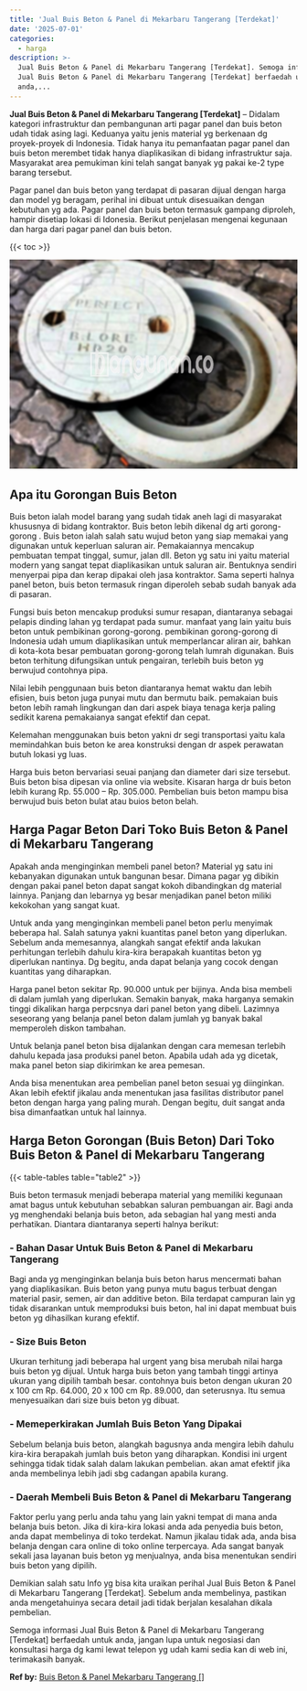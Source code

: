 ```yaml
---
title: 'Jual Buis Beton & Panel di Mekarbaru Tangerang [Terdekat]'
date: '2025-07-01'
categories:
  - harga
description: >-
  Jual Buis Beton & Panel di Mekarbaru Tangerang [Terdekat]. Semoga informasi
  Jual Buis Beton & Panel di Mekarbaru Tangerang [Terdekat] berfaedah untuk
  anda,...
---
```


**Jual Buis Beton & Panel di Mekarbaru Tangerang \[Terdekat\]** – Didalam kategori infrastruktur dan pembangunan arti pagar panel dan buis beton udah tidak asing lagi. Keduanya yaitu jenis material yg berkenaan dg proyek-proyek di Indonesia. Tidak hanya itu pemanfaatan pagar panel dan buis beton merembet tidak hanya diaplikasikan di bidang infrastruktur saja. Masyarakat area pemukiman kini telah sangat banyak yg pakai ke-2 type barang tersebut.

Pagar panel dan buis beton yang terdapat di pasaran dijual dengan harga dan model yg beragam, perihal ini dibuat untuk disesuaikan dengan kebutuhan yg ada. Pagar panel dan buis beton termasuk gampang diproleh, hampir disetiap lokasi di Idonesia. Berikut penjelasan mengenai kegunaan dan harga dari pagar panel dan buis beton.

{{< toc >}}

![Jual Buis Beton & Panel di Mekarbaru Tangerang [Terdekat]](/images/jual-panel-buis-beton-murah-65.png)

## Apa itu Gorongan Buis Beton

Buis beton ialah model barang yang sudah tidak aneh lagi di masyarakat khususnya di bidang kontraktor. Buis beton lebih dikenal dg arti gorong-gorong . Buis beton ialah salah satu wujud beton yang siap memakai yang digunakan untuk keperluan saluran air. Pemakaiannya mencakup pembuatan tempat tinggal, sumur, jalan dll. Beton yg satu ini yaitu material modern yang sangat tepat diaplikasikan untuk saluran air. Bentuknya sendiri menyerpai pipa dan kerap dipakai oleh jasa kontraktor. Sama seperti halnya panel beton, buis beton termasuk ringan diperoleh sebab sudah banyak ada di pasaran.

Fungsi buis beton mencakup produksi sumur resapan, diantaranya sebagai pelapis dinding lahan yg terdapat pada sumur. manfaat yang lain yaitu buis beton untuk pembikinan gorong-gorong. pembikinan gorong-gorong di Indonesia udah umum diaplikasikan untuk memperlancar aliran air, bahkan di kota-kota besar pembuatan gorong-gorong telah lumrah digunakan. Buis beton terhitung difungsikan untuk pengairan, terlebih buis beton yg berwujud contohnya pipa.

Nilai lebih penggunaan buis beton diantaranya hemat waktu dan lebih efisien, buis beton juga punyai mutu dan bermutu baik. pemakaian buis beton lebih ramah lingkungan dan dari aspek biaya tenaga kerja paling sedikit karena pemakaianya sangat efektif dan cepat.

Kelemahan menggunakan buis beton yakni dr segi transportasi yaitu kala memindahkan buis beton ke area konstruksi dengan dr aspek perawatan butuh lokasi yg luas.

Harga buis beton bervariasi seuai panjang dan diameter dari size tersebut. Buis beton bisa dipesan via online via website. Kisaran harga dr buis beton lebih kurang Rp. 55.000 – Rp. 305.000. Pembelian buis beton mampu bisa berwujud buis beton bulat atau buios beton belah.

## Harga Pagar Beton Dari Toko Buis Beton & Panel di Mekarbaru Tangerang

Apakah anda menginginkan membeli panel beton? Material yg satu ini kebanyakan digunakan untuk bangunan besar. Dimana pagar yg dibikin dengan pakai panel beton dapat sangat kokoh dibandingkan dg material lainnya. Panjang dan lebarnya yg besar menjadikan panel beton miliki kekokohan yang sangat kuat.

Untuk anda yang menginginkan membeli panel beton perlu menyimak beberapa hal. Salah satunya yakni kuantitas panel beton yang diperlukan. Sebelum anda memesannya, alangkah sangat efektif anda lakukan perhitungan terlebih dahulu kira-kira berapakah kuantitas beton yg diperlukan nantinya. Dg begitu, anda dapat belanja yang cocok dengan kuantitas yang diharapkan.

Harga panel beton sekitar Rp. 90.000 untuk per bijinya. Anda bisa membeli di dalam jumlah yang diperlukan. Semakin banyak, maka harganya semakin tinggi dikalikan harga perpcsnya dari panel beton yang dibeli. Lazimnya seseorang yang belanja panel beton dalam jumlah yg banyak bakal memperoleh diskon tambahan.

Untuk belanja panel beton bisa dijalankan dengan cara memesan terlebih dahulu kepada jasa produksi panel beton. Apabila udah ada yg dicetak, maka panel beton siap dikirimkan ke area pemesan.

Anda bisa menentukan area pembelian panel beton sesuai yg diinginkan. Akan lebih efektif jikalau anda menentukan jasa fasilitas distributor panel beton dengan harga yang paling murah. Dengan begitu, duit sangat anda bisa dimanfaatkan untuk hal lainnya.

## Harga Beton Gorongan (Buis Beton) Dari Toko Buis Beton & Panel di Mekarbaru Tangerang

{{< table-tables table="table2" >}}

Buis beton termasuk menjadi beberapa material yang memiliki kegunaan amat bagus untuk kebutuhan sebabkan saluran pembuangan air. Bagi anda yg menghendaki belanja buis beton, ada sebagian hal yang mesti anda perhatikan. Diantara diantaranya seperti halnya berikut:

### \- Bahan Dasar Untuk Buis Beton & Panel di Mekarbaru Tangerang

Bagi anda yg menginginkan belanja buis beton harus mencermati bahan yang diaplikasikan. Buis beton yang punya mutu bagus terbuat dengan material pasir, semen, air dan additive beton. Bila terdapat campuran lain yg tidak disarankan untuk memproduksi buis beton, hal ini dapat membuat buis beton yg dihasilkan kurang efektif.

### \- Size Buis Beton

Ukuran terhitung jadi beberapa hal urgent yang bisa merubah nilai harga buis beton yg dijual. Untuk harga buis beton yang tambah tinggi artinya ukuran yang dipilih tambah besar. contohnya buis beton dengan ukuran 20 x 100 cm Rp. 64.000, 20 x 100 cm Rp. 89.000, dan seterusnya. Itu semua menyesuaikan dari size buis beton yg dibuat.

### \- Memeperkirakan Jumlah Buis Beton Yang Dipakai

Sebelum belanja buis beton, alangkah bagusnya anda mengira lebih dahulu kira-kira berapakah jumlah buis beton yang diharapkan. Kondisi ini urgent sehingga tidak tidak salah dalam lakukan pembelian. akan amat efektif jika anda membelinya lebih jadi sbg cadangan apabila kurang.

### \- Daerah Membeli Buis Beton & Panel di Mekarbaru Tangerang

Faktor perlu yang perlu anda tahu yang lain yakni tempat di mana anda belanja buis beton. Jika di kira-kira lokasi anda ada penyedia buis beton, anda dapat membelinya di toko terdekat. Namun jikalau tidak ada, anda bisa belanja dengan cara online di toko online terpercaya. Ada sangat banyak sekali jasa layanan buis beton yg menjualnya, anda bisa menentukan sendiri buis beton yang dipilih.

Demikian salah satu Info yg bisa kita uraikan perihal Jual Buis Beton & Panel di Mekarbaru Tangerang \[Terdekat\]. Sebelum anda membelinya, pastikan anda mengetahuinya secara detail jadi tidak berjalan kesalahan dikala pembelian.

Semoga informasi Jual Buis Beton & Panel di Mekarbaru Tangerang \[Terdekat\] berfaedah untuk anda, jangan lupa untuk negosiasi dan konsultasi harga dg kami lewat telepon yg udah kami sedia kan di web ini, terimakasih banyak.

**Ref by:** [Buis Beton & Panel Mekarbaru Tangerang []](https://id.wikipedia.org/wiki/Buis)
